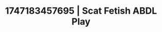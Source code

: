 ---
categories:
- Skin worship
- Retro fantasy play
- Slow strip tease
- Erotic escapism
- Hands in hair
image: /assets/images/1747183457695.jpg
layout: post
seo:
  description: Featured content with sensual Scat Fetish, ABDL Play. HD images available.
  keywords: Scat Fetish, ABDL Play
  og_image: /assets/images/1747183457695.jpg
  schema_type: VisualArtwork
tags:
- '#1747183457695'
- ABDL Play
- Scat Fetish
title: 1747183457695 | Scat Fetish ABDL Play
---